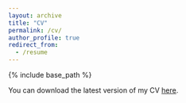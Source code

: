 ```yaml
---
layout: archive
title: "CV"
permalink: /cv/
author_profile: true
redirect_from:
  - /resume
---
```


{% include base_path %}

You can download the latest version of my CV [here](https://pmasae.github.io/publications/20241218_PFMS_CV.pdf).

